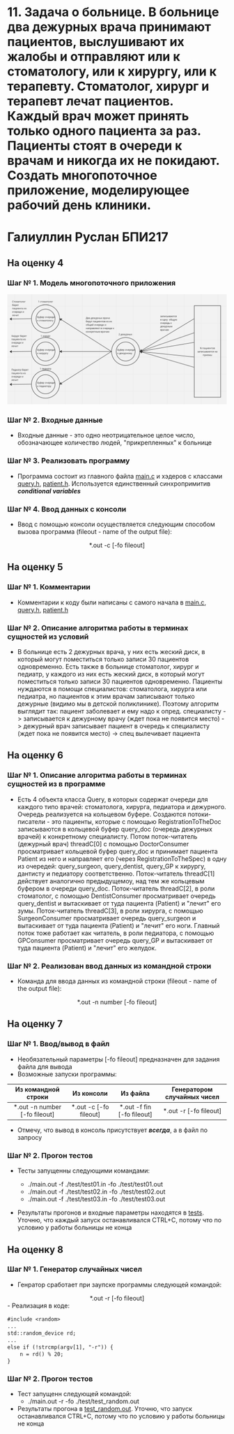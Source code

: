 # 11. Задача о больнице. В больнице два дежурных врача принимают пациентов, выслушивают их жалобы и отправляют или к стоматологу, или к хирургу, или к терапевту. Стоматолог, хирург и терапевт лечат пациентов. Каждый врач может принять только одного пациента за раз. Пациенты стоят в очереди к врачам и никогда их не покидают. Создать многопоточное приложeние, моделирующее рабочий день клиники.
# Галиуллин Руслан БПИ217
## На оценку 4
### Шаг № 1. Модель многопоточного приложения
  ![](https://github.com/RuslanGaliullin/CAaOS/blob/IHW_04/data/multithreading_model_01.png)
### Шаг № 2. Входные данные
- Входные данные - это одно неотрицательное целое число, обозначающее количество людей, \"прикрепленных\" к больнице
### Шаг № 3. Реализовать программу
- Программа состоит из главного файла [main.c](https://github.com/RuslanGaliullin/CAaOS/blob/IHW_04/main.cpp) и хэдеров с классами [query.h](https://github.com/RuslanGaliullin/CAaOS/blob/IHW_04/query.h), [patient.h](https://github.com/RuslanGaliullin/CAaOS/blob/IHW_04/patient.h). Используется единственный синхропримитив _**conditional variables**_
### Шаг № 4. Ввод данных с консоли
- Ввод с помощью консоли осуществляется следующим способом вызова программа (fileout - name of the output file):
<div align="center">*.out -c [-fo fileout]</div>

## На оценку 5
### Шаг № 1. Комментарии
- Комментарии к коду были написаны с самого начала в [main.c](https://github.com/RuslanGaliullin/CAaOS/blob/IHW_04/main.cpp), [query.h](https://github.com/RuslanGaliullin/CAaOS/blob/IHW_04/query.h), [patient.h](https://github.com/RuslanGaliullin/CAaOS/blob/IHW_04/patient.h)
### Шаг № 2. Описание алгоритма работы в терминах сущностей из условий
- В больнице есть 2 дежурных врача, у них есть жеский диск, в который могут поместиться только записи 30 пациентов одновременно. Есть также в больнице стоматолог, хирург и педиатр, у каждого из них есть жеский диск, в который могут поместиться только записи 30 пациентов одновременно. Пациенты нуждаются в помощи специалистов: стоматолога, хирурга или педиатра, но пациентов к этим врачам записывают только дежурные (видимо мы в детской поликлинике). Поэтому алгоритм выглядит так: пациент заболевает и ему надо к опред. специалисту -> записывается к дежурному врачу (ждет пока не появится место) -> дежурный врач записывает пациент в очередь к специалисту (ждет пока не появится место) -> спец вылечивает пациента

## На оценку 6
### Шаг № 1. Описание алгоритма работы в терминах сущностей из в программе
- Есть 4 объекта класса Query, в которых содержат очереди для каждого типо врачей: стоматолога, хирурга, педиатора и дежурного. Очередь реализуется на кольцевом буфере. 
Создаются потоки-писатели - это пациенты, которые с помощью RegistrationToTheDoc записываются в кольцевой буфер query_doc (очередь дежурных врачей) к конкретному специалисту.
Потом поток-читатель (дежурный врач) threadC[0] с помощью DoctorConsumer просматривает кольцевой буфер query_doc и принимает пациента Patient из него и направляет его (через RegistrationToTheSpec) в одну из очередей: query_surgeon, query_dentist, query_GP к хирургу, дантисту и педиатору соответственно. Поток-читатель threadC[1] действует аналогично предыдущемоу, над тем же кольцевым буфером в очереди query_doc. Поток-читатель threadC[2], в роли стоматолог, с помощью DentistConsumer просматривает очередь query_dentist и вытаскивает от туда пациента (Patient) и "лечит" его зумы. Поток-читатель threadC[3], в роли хирурга, с помощью SurgeonConsumer просматривает очередь query_surgeon и вытаскивает от туда пациента (Patient) и "лечит" его ноги. Главный поток тоже работает как читатель, в роли педиатора, с помощью GPConsumer просматривает очередь query_GP и вытаскивает от туда пациента (Patient) и "лечит" его желудок. 
### Шаг № 2. Реализован ввод данных из командной строки
- Команда для ввода данных из командной строки (fileout - name of the output file):
<div align="center">*.out -n number [-fo fileout]</div>

## На оценку 7
### Шаг № 1. Ввод/вывод в файл
- Необязательный параметры [-fo fileout] предназначен для задания файла для вывода
- Возможные запуски программы:

|Из командной строки|Из консоли|Из файла|Генератором случайных чисел|
|:--:|:--:|:--:|:--:|
|*.out -n number [-fo fileout]|*.out -c [-fo fileout]|*.out -f fin [-fo fileout]|*.out -r [-fo fileout]|

- Отмечу, что вывод в консоль присутствует _**всегда**_, а в файл по запросу
### Шаг № 2. Прогон тестов
- Тесты запущенны следующими командами:

  * ./main.out -f ./test/test01.in -fo ./test/test01.out
  * ./main.out -f ./test/test02.in -fo ./test/test02.out
  * ./main.out -f ./test/test03.in -fo ./test/test03.out
- Результаты прогонов и входные параметры находятся в [tests](https://github.com/RuslanGaliullin/CAaOS/tree/IHW_04/test). Уточню, что каждый запуск останавливался CTRL+C, потому что по условию у работы больницы не конца
## На оценку 8
### Шаг № 1. Генератор случайных чисел
- Генратор сработает при заупске программы следующей командой:
<div align="center">*.out -r [-fo fileout]</div>
- Реализация в коде:


```
#include <random>
...
std::random_device rd;
...
else if (!strcmp(argv[1], "-r")) {
    n = rd() % 20;
}
```
### Шаг № 2. Прогон тестов
- Тест запущенн следующей командой:
  * ./main.out -r -fo ./test/test_random.out
- Результаты прогона в [test_random.out](https://github.com/RuslanGaliullin/CAaOS/tree/IHW_04/test/test_random.out). Уточню, что запуск останавливался CTRL+C, потому что по условию у работы больницы не конца
